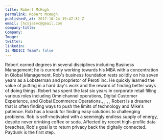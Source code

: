 ```yaml
---
title: Robert McHugh
permalink: Robert McHugh
published\_at: 2017-10-24 19:47:32 Z
email: jhcsjasvc@gmail.com
company-title: 
Company: 
Image: 
twitter: 
linkedin: 
Is MEDICI Team?: false
---
```


Robert earned degrees in several disciplines including Business Management; he is currently working towards his MBA with a concentration in Global Management. Rob's business foundation rests solidly on his seven years as a Lobsterman and proprietor of Peroti inc. He quickly learned the value of putting in a hard day's work and the reward of finding better ways of doing things. Robert has spent the last six years in corporate retail filling various roles including Omnichannel operations, Digital Customer Experience, and Global Ecommerce Operations., , , , Robert is a dreamer that is often finding ways to push the limits of technology and Mike's patience. Rob has a knack for finding easy solutions to challenging problems. Rob is self-motivated with a seemingly endless supply of energy, despite never drinking coffee or soda. Affected by recent high-profile data breaches, Rob's goal is to return privacy back the digitally connected. Paydunk is the first step.